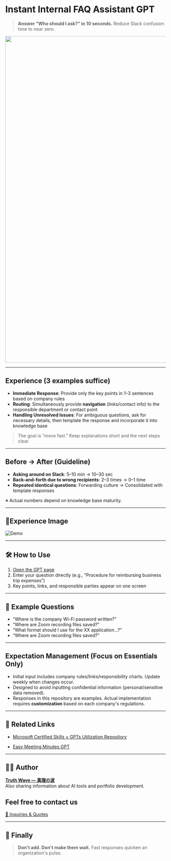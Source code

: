 # Instant Internal FAQ Assistant GPT

> **Answer “Who should I ask?” in 10 seconds.**
> Reduce Slack confusion time to near zero.

<p align="center">
<img width="1536" height="1024" alt="社内FAQ即答アシスタント GPT" src="https://github.com/user-attachments/assets/4c2b0d37-535a-4420-b30b-6177081f9431" />

</p>

---

## Experience (3 examples suffice)

- **Immediate Response**: Provide only the key points in 1–3 sentences based on company rules
- **Routing**: Simultaneously provide **navigation** (links/contact info) to the responsible department or contact point
- **Handling Unresolved Issues**: For ambiguous questions, ask for necessary details, then template the response and incorporate it into knowledge base
> The goal is “move fast.” Keep explanations short and the next steps clear.

---

## Before → After (Guideline)

- **Asking around on Slack**: 5–10 min → 10–30 sec
- **Back-and-forth due to wrong recipients**: 2–3 times → 0–1 time
- **Repeated identical questions**: Forwarding culture → Consolidated with template responses

※ Actual numbers depend on knowledge base maturity.

---

## 📸Experience Image

![Demo]()

---

## 🛠 How to Use

1. [Open the GPT page](https://chatgpt.com/g/g-68a5cf5fc62c81919d198dfa6f0ef496-she-nei-faqji-da-asisutanto-gpt)  
2. Enter your question directly (e.g., “Procedure for reimbursing business trip expenses”)
3. Key points, links, and responsible parties appear on one screen

---

## 🧠 Example Questions

- “Where is the company Wi-Fi password written?”
- “Where are Zoom recording files saved?”
- “What format should I use for the XX application...?”
- “Where are Zoom recording files saved?”

---

## Expectation Management (Focus on Essentials Only)

- Initial input includes company rules/links/responsibility charts. Update weekly when changes occur.
- Designed to avoid inputting confidential information (personal/sensitive data removed).
- Responses in this repository are examples. Actual implementation requires **customization** based on each company's regulations.
  
---

## 📂 Related Links

- [Microsoft Certified Skills × GPTs Utilization Repository](https://github.com/truthwave/ai-productivity-cert-practical-output/tree/main/English)

- [Easy Meeting Minutes GPT](https://github.com/truthwave/meeting-minutes-helper/tree/main/English)

---

## 🧑‍💻 Author

**[Truth Wave ― 真理の波](https://github.com/truthwave)**  
Also sharing information about AI tools and portfolio development.

## Feel free to contact us
[📩 Inquiries & Quotes](mailto:realmadrid71214591@gmail.com)

---

## 🏁 Finally

> **Don't add. Don't make them wait.**
> Fast responses quicken an organization's pulse.
